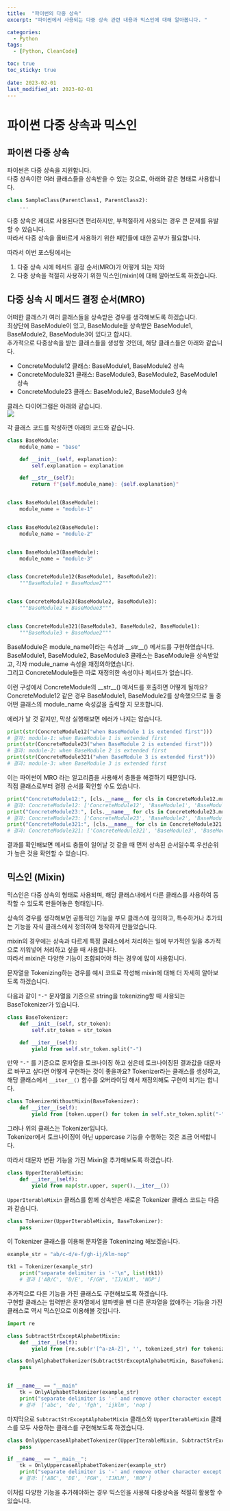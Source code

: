 ```yaml
---
title:  "파이썬의 다중 상속"
excerpt: "파이썬에서 사용되는 다중 상속 관련 내용과 믹스인에 대해 알아봅니다. "

categories:
  - Python
tags:
  - [Python, CleanCode]

toc: true
toc_sticky: true
 
date: 2023-02-01
last_modified_at: 2023-02-01
---
```

# 파이썬 다중 상속과 믹스인

## 파이썬 다중 상속
파이썬은 다중 상속을 지원합니다.  
다중 상속이란 여러 클래스들을 상속받을 수 있는 것으로, 아래와 같은 형태로 사용합니다.  
```python
class SampleClass(ParentClass1, ParentClass2):
    ...
```
다중 상속은 제대로 사용된다면 편리하지만, 부적절하게 사용되는 경우 큰 문제를 유발할 수 있습니다.  
따라서 다중 상속을 올바르게 사용하기 위한 패턴들에 대한 공부가 필요합니다.  

따라서 이번 포스팅에서는 
1. 다중 상속 시에 메서드 결정 순서(MRO)가 어떻게 되는 지와 
2. 다중 상속을 적절히 사용하기 위한 믹스인(mixin)에 대해 알아보도록 하겠습니다.  


## 다중 싱속 시 메서드 결정 순서(MRO)
어떠한 클래스가 여러 클래스들을 상속받은 경우를 생각해보도록 하겠습니다.   
최상단에 BaseModule이 있고, BaseModule을 상속받은 BaseModule1, BaseModule2, BaseModule3이 있다고 합시다.   
추가적으로 다중상속을 받는 클래스들을 생성할 것인데, 해당 클래스들은 아래와 같습니다.   
- ConcreteModule12 클래스: BaseModule1, BaseModule2 상속
- ConcreteModule321 클래스: BaseModule3, BaseModule2, BaseModule1 상속
- ConcreteModule23 클래스: BaseModule2, BaseModule3 상속

클래스 다이어그램은 아래와 같습니다.  
![](/assets/img/2023/01/2023-01-08-python_multiple_inheritance/multiple_inheritance_diagram.png)


각 클래스 코드를 작성하면 아래의 코드와 같습니다.  
```python
class BaseModule:
    module_name = "base"

    def __init__(self, explanation):
        self.explanation = explanation

    def __str__(self):
        return f"{self.module_name}: {self.explanation}"


class BaseModule1(BaseModule):
    module_name = "module-1"


class BaseModule2(BaseModule):
    module_name = "module-2"


class BaseModule3(BaseModule):
    module_name = "module-3"


class ConcreteModule12(BaseModule1, BaseModule2):
    """BaseModule1 + BaseModue2"""


class ConcreteModule23(BaseModule2, BaseModule3):
    """BaseModule2 + BaseModue3"""


class ConcreteModule321(BaseModule3, BaseModule2, BaseModule1):
    """BaseModule3 + BaseModue2"""
```
BaseModule은 module_name이라는 속성과 \_\_str\_\_() 메서드를 구현하였습니다.  
BaseModule1, BaseModule2, BaseModule3 클래스는 BaseModule을 상속받았고, 각자 module_name 속성을 재정의하였습니다.  
그리고 ConcreteModule들은 따로 재정의한 속성이나 메서드가 없습니다.  

이런 구성에서 ConcreteModule의 \_\_str\_\_() 메서드를 호출하면 어떻게 될까요?
ConcreteModule12 같은 경우 BaseModule1, BaseModule2를 상속했으므로 둘 중 어떤 클래스의 module_name 속성값을 출력할 지 모호합니다.  

에러가 날 것 같지만, 막상 실행해보면 에러가 나지는 않습니다.  
```python
print(str(ConcreteModule12("when BaseModule 1 is extended first")))
# 결과: module-1: when BaseModule 1 is extended first
print(str(ConcreteModule23("when BaseModule 2 is extended first")))
# 결과: module-2: when BaseModule 2 is extended first
print(str(ConcreteModule321("when BaseModule 3 is extended first")))
# 결과: module-3: when BaseModule 3 is extended first
```
이는 파이썬이 MRO 라는 알고리즘을 사용해서 충돌을 해결하기 때문입니다.  
직접 클래스로부터 결정 순서를 확인할 수도 있습니다.  
```python
print("ConcreteModule12:", [cls.__name__ for cls in ConcreteModule12.mro()])
# 결과: ConcreteModule12: ['ConcreteModule12', 'BaseModule1', 'BaseModule2', 'BaseModule', 'object']
print("ConcreteModule23:", [cls.__name__ for cls in ConcreteModule23.mro()])
# 결과: ConcreteModule23: ['ConcreteModule23', 'BaseModule2', 'BaseModule3', 'BaseModule', 'object']
print("ConcreteModule321:", [cls.__name__ for cls in ConcreteModule321.mro()])
# 결과: ConcreteModule321: ['ConcreteModule321', 'BaseModule3', 'BaseModule2', 'BaseModule1', 'BaseModule', 'object']
```
결과를 확인해보면 메서드 충돌이 일어날 것 같을 때 먼저 상속된 순서일수록 우선순위가 높은 것을 확인할 수 있습니다.  


## 믹스인 (Mixin)
믹스인은 다중 상속의 형태로 사용되며, 해당 클래스내에서 다른 클래스를 사용하여 동작할 수 있도록 만들어놓은 형태입니다.  

상속의 경우를 생각해보면 공통적인 기능을 부모 클래스에 정의하고, 특수하거나 추가되는 기능을 자식 클래스에서 정의하여 동작하게 만들었습니다.  

mixin의 경우에는 상속과 다르게 특정 클래스에서 처리하는 일에 부가적인 일을 추가적으로 끼워넣어 처리하고 싶을 때 사용합니다.  
따라서 mixin은 다양한 기능이 조합되어야 하는 경우에 많이 사용합니다.  

문자열을 Tokenizing하는 경우를 예시 코드로 작성해 mixin에 대해 더 자세히 알아보도록 하겠습니다.  

다음과 같이 `"-"` 문자열을 기준으로 string을 tokenizing할 때 사용되는 BaseTokenizer가 있습니다.  
```python
class BaseTokenizer:
    def __init__(self, str_token):
        self.str_token = str_token

    def __iter__(self):
        yield from self.str_token.split("-")
```

만약 `"-"` 를 기준으로 문자열을 토크나이징 하고 싶은데 토크나이징된 결과값을 대문자로 바꾸고 싶다면 어떻게 구현하는 것이 좋을까요?
Tokenizer라는 클래스를 생성하고, 해당 클래스에서 `__iter__()` 함수를 오버라이딩 해서 재정의해도 구현이 되기는 합니다.  
```py
class TokenizerWithoutMixin(BaseTokenizer):
    def __iter__(self):
        yield from [token.upper() for token in self.str_token.split("-")]
```

그러나 위의 클래스는 Tokenizer입니다.  
Tokenizer에서 토크나이징이 아닌 uppercase 기능을 수행하는 것은 조금 어색합니다.  

따라서 대문자 변환 기능을 가진 Mixin을 추가해보도록 하겠습니다.  
```py
class UpperIterableMixin:
    def __iter__(self):
        yield from map(str.upper, super().__iter__())
```

`UpperIterableMixin` 클래스를 함께 상속받은 새로운 Tokenizer 클래스 코드는 다음과 같습니다.  
```py
class Tokenizer(UpperIterableMixin, BaseTokenizer):
    pass
```

이 Tokenizer 클래스를 이용해 문자열을 Tokeninzing 해보겠습니다.  
```py
example_str = "ab/c-d/e-f/gh-ij/klm-nop"

tk1 = Tokenizer(example_str)
    print("separate delimiter is '-'\n", list(tk1))
    # 결과 ['AB/C', 'D/E', 'F/GH', 'IJ/KLM', 'NOP']
```

추가적으로 다른 기능을 가진 클래스도 구현해보도록 하겠습니다.  
구현할 클래스는 입력받은 문자열에서 알파벳을 뺀 다른 문자열을 없애주는 기능을 가진 클래스로 역시 믹스인으로 이용해볼 것입니다.
```py
import re

class SubtractStrExceptAlphabetMixin:
    def __iter__(self):
        yield from [re.sub(r'[^a-zA-Z]', '', tokenized_str) for tokenized_str in super().__iter__()]

class OnlyAlphabetTokenizer(SubtractStrExceptAlphabetMixin, BaseTokenizer):
    pass


if __name__ == "__main"
    tk = OnlyAlphabetTokenizer(example_str)
    print("separate delimiter is '-' and remove other character except alphabet\n", list(tk))
    # 결과  ['abc', 'de', 'fgh', 'ijklm', 'nop']
```

마지막으로 `SubtractStrExceptAlphabetMixin` 클래스와 `UpperIterableMixin` 클래스를 모두 사용하는 클래스를 구현해보도록 하겠습니다.  
```py
class OnlyUppercaseAlphabetTokenizer(UpperIterableMixin, SubtractStrExceptAlphabetMixin, BaseTokenizer):
    pass

if __name__ == "__main__":
    tk = OnlyUppercaseAlphabetTokenizer(example_str)
    print("separate delimiter is '-' and remove other character except alphabet and change result to uppercase\n", list(tk))
    # 결과: ['ABC', 'DE', 'FGH', 'IJKLM', 'NOP']
```

이처럼 다양한 기능을 추가해야하는 경우 믹스인을 사용해 다중상속을 적절히 활용할 수 있습니다.  
